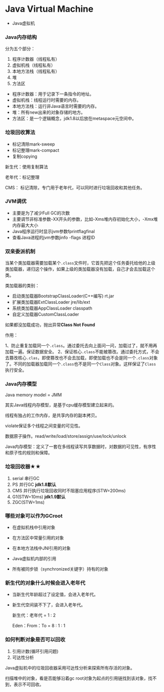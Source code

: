 # Java Virtual Machine
- Java虚拟机
### Java内存结构

分为五个部分：
1. 程序计数器（线程私有）
2. 虚拟机栈（线程私有）
3. 本地方法栈（线程私有）
4. 堆
5. 方法区

- 程序计数器：用于记录下一条指令的地址。
- 虚拟机栈：线程运行时需要的内存。
- 本地方法栈：运行非Java语言时需要的内存。
- 堆：所有new出来的对象存储的地方。
- 方法区：是一个逻辑概念，jdk1.8以后放在metaspace元空间中。

###  垃圾回收算法

- 标记清除mark-sweep
- 标记整理mark-compact
- 复制copying

新生代：使用复制算法

老年代：标记整理

CMS： 标记清除，专门用于老年代，可以同时进行垃圾回收和其他任务。



### JVM调优

-   主要是为了减少Full GC的次数
-   主要调节非标准参数-XX开头的参数，比如-Xms堆内存初始化大小，-Xmx堆内存最大大小
-   Java程序运行时显示jvm参数fprintflagfinal
-   查看Java进程的jvm参数jinfo -flags 进程ID



### 双亲委派机制

当某个类加载器需要加载某个`.class`文件时，它首先把这个任务委托给他的上级类加载器，递归这个操作，如果上级的类加载器没有加载，自己才会去加载这个类。

类加载器的类别：

- 启动类加载器BootstrapClassLoader(C++编写) rt.jar
- 扩展类加载器ExtClassLoader jre/lib/ext
- 系统类加载器AppClassLoader classpath
- 自定义加载器CustomClassLoader



如果都没加载成功，抛出异常**Class Not Found**

作用：

1、防止重复加载同一个`.class`。通过委托去向上面问一问，加载过了，就不用再加载一遍。保证数据安全。
2、保证核心`.class`不能被篡改。通过委托方式，不会去篡改核心`.clas`，即使篡改也不会去加载，即使加载也不会是同一个`.class`对象了。不同的加载器加载同一个`.class`也不是同一个`Class`对象。这样保证了`Class`执行安全。



### Java内存模型

Java memory model = JMM

其实Java线程内存模型，是基于cpu缓存模型建立起来的。

线程有独占的工作内存，是共享内存的副本拷贝。

violate保证多个线程之间变量的可见性。

数据原子操作。read/write/load/store/assign/use/lock/unlock

Java内存模型：定义了一套在多线程读写共享数据时，对数据的可见性，有序性和原子性的规则和保障。



### 垃圾回收器★★

1. serial 串行GC
2. PS 并行GC **jdk1.8默认**
3. CMS 并行执行垃圾回收同时不阻塞应用程序(STW=200ms)
4. G1(STW=10ms)  **jdk1.9默认**
5. ZGC(STW=1ms)



### 哪些对象可以作为GCroot

- 在虚拟机栈中引用对象

- 在方法区中常量引用的对象

- 在本地方法栈中JNI引用的对象

- Java虚拟机内部的引用

- 所有被同步锁（synchronized关键字）持有的对象



### 新生代的对象什么时候会进入老年代

-   当新生代年龄超过了设定值，会进入老年代。

-   新生代空间装不下了，会进入老年代。

    新生代：老年代 = 1 : 2

    Eden：From：To = 8 : 1 : 1



### 如何判断对象是否可以回收

1. 引用计数(循环引用问题)
2. 可达性分析

Java虚拟机中的垃圾回收器采用可达性分析来探索所有存活的对象。

扫描堆中的对象，看是否能够沿着gc root对象为起点的引用链找到该对象，找不到，表示不可回收。

